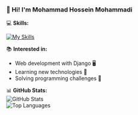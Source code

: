 ### 👋 Hi! I'm Mohammad Hossein Mohammadi

💻 ****Skills:**** 

[![My Skills](https://skillicons.dev/icons?i=py,django,linux,git,postgres,pycharm)](https://skillicons.dev)


📚 **Interested in:**  
- Web development with Django 🖥️  
- Learning new technologies 📖  
- Solving programming challenges 🎯  

📊 **GitHub Stats:**  
![GitHub Stats](https://github-readme-stats.vercel.app/api?username=MohammadHossein007&show_icons=true&theme=dark)  
![Top Languages](https://github-readme-stats.vercel.app/api/top-langs/?username=MohammadHossein007&layout=compact&theme=dark)  
